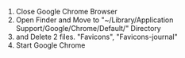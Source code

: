 
<ol>
	<li>Close Google Chrome Browser</li>
	<li>Open Finder and Move to "~/Library/Application Support/Google/Chrome/Default/" Directory</li>
	<li>and Delete 2 files. "Favicons", "Favicons-journal"</li>
	<li>Start Google Chrome</li>
</ol>